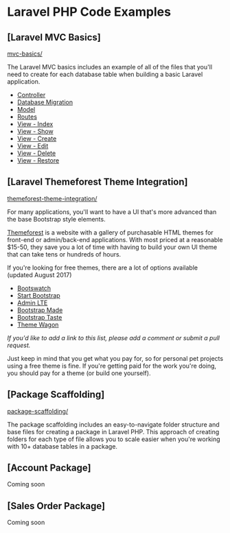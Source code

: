 # Laravel PHP Code Examples

## [Laravel MVC Basics]

[mvc-basics/](mvc-basics/)

The Laravel MVC basics includes an example of all of the files that you'll need to create for each database table when building a basic Laravel application.

* [Controller](mvc-basics/app/Http/Controllers/SalesCustomerController.php)
* [Database Migration](mvc-basics/database/2017_08_20_000001_create_sales_customer_controller.php)
* [Model](mvc-basics/app/SalesCustomer.php)
* [Routes](mvc-basics/routes/web.php)
* [View - Index](mvc-basics/resources/views/admin/sales/customer/index.blade.php)
* [View - Show](mvc-basics/resources/views/admin/sales/customer/show.blade.php)
* [View - Create](mvc-basics/resources/views/admin/sales/customer/create.blade.php)
* [View - Edit](mvc-basics/resources/views/admin/sales/customer/edit.blade.php)
* [View - Delete](mvc-basics/resources/views/admin/sales/customer/delete.blade.php)
* [View - Restore](mvc-basics/resources/views/admin/sales/customer/restore.blade.php)

## [Laravel Themeforest Theme Integration]

[themeforest-theme-integration/](themeforest-theme-integration/)

For many applications, you'll want to have a UI that's more advanced than the base Bootstrap style elements. 

[Themeforest](https://themeforest.net/category/site-templates/admin-templates) is a website with a gallery of purchasable HTML themes for front-end or admin/back-end applications. With most priced at a reasonable $15-50, they save you a lot of time with having to build your own UI theme that can take tens or hundreds of hours.

If you're looking for free themes, there are a lot of options available (updated August 2017)
* [Bootswatch](https://bootswatch.com/)
* [Start Bootstrap](https://startbootstrap.com/template-categories/all/)
* [Admin LTE](https://adminlte.io/)
* [Bootstrap Made](https://bootstrapmade.com/)
* [Bootstrap Taste](https://bootstraptaste.com/)
* [Theme Wagon](https://themewagon.com/theme_tag/free/)

_If you'd like to add a link to this list, please add a comment or submit a pull request._

Just keep in mind that you get what you pay for, so for personal pet projects using a free theme is fine. If you're getting paid for the work you're doing, you should pay for a theme (or build one yourself).

## [Package Scaffolding]

[package-scaffolding/](package-scaffolding/)

The package scaffolding includes an easy-to-navigate folder structure and base files for creating a package in Laravel PHP. This approach of creating folders for each type of file allows you to scale easier when you're working with 10+ database tables in a package.

## [Account Package]

Coming soon

## [Sales Order Package]

Coming soon
